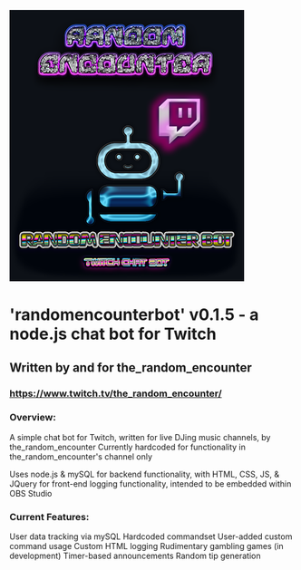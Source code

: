![randomencounterbot by the_random_encounter - Twitch Chat Bot](./img/chatbot_logo_full_blu-med2.png)

# 'randomencounterbot' v0.1.5 - a node.js chat bot for Twitch #

## Written by and for the_random_encounter ##
### https://www.twitch.tv/the_random_encounter/ ###

### Overview: ###

A simple chat bot for Twitch, written for live DJing music channels, by the_random_encounter
Currently hardcoded for functionality in the_random_encounter's channel only

Uses node.js & mySQL for backend functionality, with HTML, CSS, JS, & JQuery for front-end logging functionality, intended to be embedded within OBS Studio

### Current Features: ###

User data tracking via mySQL
Hardcoded commandset
User-added custom command usage
Custom HTML logging
Rudimentary gambling games (in development)
Timer-based announcements
Random tip generation
